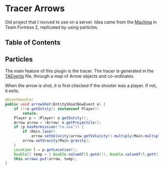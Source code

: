 # Tracer Arrows

Old project that I revived to use on a server. Idea came from the [Machina](https://wiki.teamfortress.com/wiki/Machina) in Team Fortress 2, replicated by using particles.

## Table of Contents



## Particles

The main feature of this plugin is the tracer.  The tracer is generated in the [TAEvents](#TAEvents-Code) file, through a map of Arrow objects and co-ordinates.

When the arrow is shot, it is first checked if the shooter was a player. If not, it exits.

```java
@EventHandler
public void arrowShot(EntityShootBowEvent e) {
    if (!(e.getEntity() instanceof Player))
        return;
    Player p = (Player) e.getEntity();
    Arrow arrow = (Arrow) e.getProjectile();
    if (p.hasPermission("ta.use")) {
        if (Main.laser)
            arrow.setVelocity(arrow.getVelocity().multiply(Main.multiplier));
        arrow.setGravity(Main.gravity);
    }
    Location l = p.getLocation();
    Double[] temp = { Double.valueOf(l.getX()), Double.valueOf(l.getY()), Double.valueOf(l.getZ()) };
    this.arrows.put(arrow, temp);
}
```